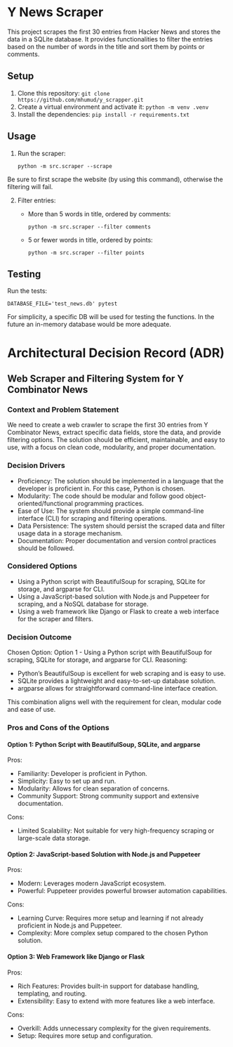 # Y News Scraper

This project scrapes the first 30 entries from Hacker News and stores the data in a SQLite database. It provides functionalities to filter the entries based on the number of words in the title and sort them by points or comments.

## Setup

1. Clone this repository:
   ```git clone https://github.com/mhumud/y_scrapper.git```
2. Create a virtual environment and activate it:
   ```python -m venv .venv```
3. Install the dependencies:
   ```pip install -r requirements.txt```

## Usage

1. Run the scraper:
   ```
   python -m src.scraper --scrape
   ```
Be sure to first scrape the website (by using this command), otherwise the filtering will fail.

2. Filter entries:
   - More than 5 words in title, ordered by comments:
     ```
     python -m src.scraper --filter comments
     ```

   - 5 or fewer words in title, ordered by points:
     ```
     python -m src.scraper --filter points
     ```

## Testing

Run the tests:
```
DATABASE_FILE='test_news.db' pytest
```

For simplicity, a specific DB will be used for testing the functions. In the future an in-memory database would be more adequate.

# Architectural Decision Record (ADR)
## Web Scraper and Filtering System for Y Combinator News


### Context and Problem Statement
We need to create a web crawler to scrape the first 30 entries from Y Combinator News, extract specific data fields, store the data, and provide filtering options. The solution should be efficient, maintainable, and easy to use, with a focus on clean code, modularity, and proper documentation.

### Decision Drivers
- Proficiency: The solution should be implemented in a language that the developer is proficient in. For this case, Python is chosen.
- Modularity: The code should be modular and follow good object-oriented/functional programming practices.
- Ease of Use: The system should provide a simple command-line interface (CLI) for scraping and filtering operations.
- Data Persistence: The system should persist the scraped data and filter usage data in a storage mechanism.
- Documentation: Proper documentation and version control practices should be followed.


### Considered Options
- Using a Python script with BeautifulSoup for scraping, SQLite for storage, and argparse for CLI.
- Using a JavaScript-based solution with Node.js and Puppeteer for scraping, and a NoSQL database for storage.
- Using a web framework like Django or Flask to create a web interface for the scraper and filters.


### Decision Outcome
Chosen Option: Option 1 - Using a Python script with BeautifulSoup for scraping, SQLite for storage, and argparse for CLI.
Reasoning:
- Python’s BeautifulSoup is excellent for web scraping and is easy to use.
- SQLite provides a lightweight and easy-to-set-up database solution.
- argparse allows for straightforward command-line interface creation.

This combination aligns well with the requirement for clean, modular code and ease of use.

### Pros and Cons of the Options
#### Option 1: Python Script with BeautifulSoup, SQLite, and argparse
Pros:

- Familiarity: Developer is proficient in Python.
- Simplicity: Easy to set up and run.
- Modularity: Allows for clean separation of concerns.
- Community Support: Strong community support and extensive documentation.

Cons:

- Limited Scalability: Not suitable for very high-frequency scraping or large-scale data storage.

#### Option 2: JavaScript-based Solution with Node.js and Puppeteer
Pros:

- Modern: Leverages modern JavaScript ecosystem.
- Powerful: Puppeteer provides powerful browser automation capabilities.

Cons:

- Learning Curve: Requires more setup and learning if not already proficient in Node.js and Puppeteer.
- Complexity: More complex setup compared to the chosen Python solution.

#### Option 3: Web Framework like Django or Flask

Pros:

- Rich Features: Provides built-in support for database handling, templating, and routing.
- Extensibility: Easy to extend with more features like a web interface.

Cons:

- Overkill: Adds unnecessary complexity for the given requirements.
- Setup: Requires more setup and configuration.
